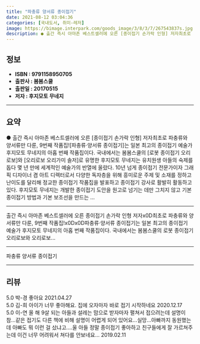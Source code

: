 ```yaml
---
title: "파충류 양서류 종이접기"
date: 2021-08-12 03:04:36
categories: [국내도서, 취미-레저]
image: https://bimage.interpark.com/goods_image/3/8/3/7/267543837s.jpg
description: ● 출간 즉시 아마존 베스트셀러에 오른 [종이접기 손가락 인형] 저자최초로 파충류와 양서류만 다룬, 9번째 작품집![파충류·양서류 종이접기]는 일본 최고의 종이접기 예술가 후지모토 무네지의 아홉 번째 작품집이다. 국내에서는 봄봄스쿨의 [로봇 종이접기 오리로보]와 [오리로보 오리가미 솔
---
```


## **정보**

- **ISBN : 9791158950705**
- **출판사 : 봄봄스쿨**
- **출판일 : 20170515**
- **저자 : 후지모토 무네지**

------



## **요약**

●  출간 즉시 아마존 베스트셀러에 오른 [종이접기 손가락 인형] 저자최초로 파충류와 양서류만 다룬, 9번째 작품집![파충류·양서류 종이접기]는 일본 최고의 종이접기 예술가 후지모토 무네지의 아홉 번째 작품집이다. 국내에서는 봄봄스쿨의 [로봇 종이접기 오리로보]와 [오리로보 오리가미 솔저]로 유명한 후지모토 무네지는 유치원생 아들의 숙제를 돕다 몇 년 만에 세계적인 예술가의 반열에 올랐다. 10년 넘게 종이접기 전문가이자 그래픽 디자이너 겸 아트 디렉터로서 다양한 독자층을 위해 흥미로운 주제 및 소재를 정하고 난이도를 달리해 정교한 종이접기 작품집을 발표하고 종이접기 강사로 활발히 활동하고 있다. 후지모토 무네지는 개발한 종이접기 도안을 원고로 넘기는 데만 그치지 않고 기본 종이접기 방법과 기본 보조선을 만드는 ...

------

출간 즉시 아마존 베스트셀러에 오른 종이접기 손가락 인형 저자x0D최초로 파충류와 양서류만 다룬, 9번째 작품집!x0Dx0D파충류·양서류 종이접기는 일본 최고의 종이접기 예술가 후지모토 무네지의 아홉 번째 작품집이다. 국내에서는 봄봄스쿨의 로봇 종이접기 오리로보와 오리로보... 

------


파충류 양서류 종이접기 

------


## **리뷰** 

5.0 박-경 좋아요 2021.04.27 <br/>5.0 김-희 아이가 너무 좋아해요. 집에 오자마자 바로 접기 시작하네요 2020.12.17 <br/>5.0 이-연 올 해 9살 되는 아들과 설레는 맘으로 받자마자 펼쳐서 접으려는데 설명이 참...같은 접기도 다른 책에 비해 설명이 어렵게 되어 있어요...실망...아빠까지 동원했는데 아빠도 뭐 이런 걸 샀냐고....울 아들 정말 종이접기 좋아하고 친구들에게 잘 가르쳐주는데 이건 너무 어려워서 쳐다를 안보네요... 2019.02.11 <br/>